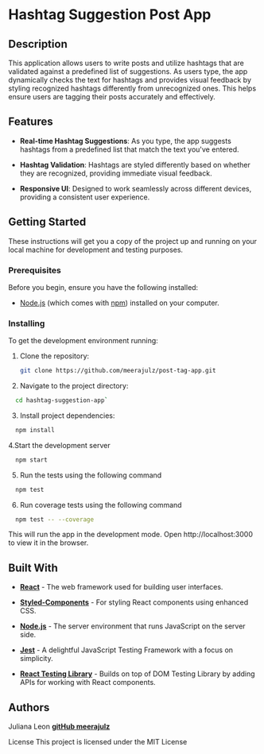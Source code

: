 # Hashtag Suggestion Post App

## Description

This application allows users to write posts and utilize hashtags that are validated against a predefined list of suggestions. As users type, the app dynamically checks the text for hashtags and provides visual feedback by styling recognized hashtags differently from unrecognized ones. This helps ensure users are tagging their posts accurately and effectively.

## Features

- **Real-time Hashtag Suggestions**: As you type, the app suggests hashtags from a predefined list that match the text you've entered.

- **Hashtag Validation**: Hashtags are styled differently based on whether they are recognized, providing immediate visual feedback.

- **Responsive UI**: Designed to work seamlessly across different devices, providing a consistent user experience.

## Getting Started

These instructions will get you a copy of the project up and running on your local machine for development and testing purposes.

### Prerequisites

Before you begin, ensure you have the following installed:

- [Node.js](https://nodejs.org/en/) (which comes with [npm](http://npmjs.com/)) installed on your computer.

### Installing

To get the development environment running:

1. Clone the repository:

   ```sh
   git clone https://github.com/meerajulz/post-tag-app.git
   ```

2. Navigate to the project directory:

```sh
  cd hashtag-suggestion-app`
```

3. Install project dependencies:

```sh
  npm install
```

4.Start the development server

```sh
  npm start
```

5. Run the tests using the following command

```sh
  npm test
```

6. Run coverage tests using the following command

```sh
  npm test -- --coverage
```

This will run the app in the development mode. Open http://localhost:3000 to view it in the browser.

## Built With

- **[React](https://reactjs.org/)** - The web framework used for building user interfaces.

- **[Styled-Components](https://styled-components.com/)** - For styling React components using enhanced CSS.

- **[Node.js](https://nodejs.org/)** - The server environment that runs JavaScript on the server side.

- **[Jest](https://jestjs.io/)** - A delightful JavaScript Testing Framework with a focus on simplicity.

- **[React Testing Library](https://testing-library.com/docs/react-testing-library/intro/)** - Builds on top of DOM Testing Library by adding APIs for working with React components.

## Authors

Juliana Leon **[gitHub meerajulz](https://github.com/meerajulz/)**

License
This project is licensed under the MIT License
